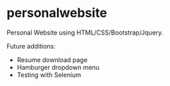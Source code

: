 # personalwebsite
Personal Website using HTML/CSS/Bootstrap/Jquery.

Future additions:
- Resume download page
- Hamburger dropdown menu
- Testing with Selenium
